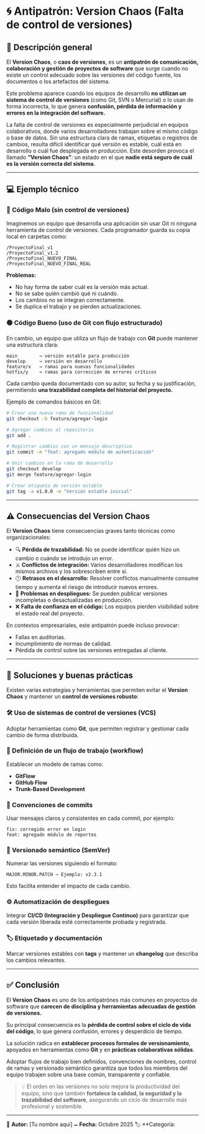 # 🌀 Antipatrón: Version Chaos (Falta de control de versiones)

## 📘 Descripción general

El **Version Chaos**, o **caos de versiones**, es un **antipatrón de comunicación, colaboración y gestión de proyectos de software** que surge cuando no existe un control adecuado sobre las versiones del código fuente, los documentos o los artefactos del sistema.

Este problema aparece cuando los equipos de desarrollo **no utilizan un sistema de control de versiones** (como Git, SVN o Mercurial) o lo usan de forma incorrecta, lo que genera **confusión, pérdida de información y errores en la integración del software.**

La falta de control de versiones es especialmente perjudicial en equipos colaborativos, donde varios desarrolladores trabajan sobre el mismo código o base de datos.
Sin una estructura clara de ramas, etiquetas o registros de cambios, resulta difícil identificar qué versión es estable, cuál está en desarrollo o cuál fue desplegada en producción.
Este desorden provoca el llamado **“Version Chaos”**: un estado en el que **nadie está seguro de cuál es la versión correcta del sistema.**

---

## 💻 Ejemplo técnico

### 🔴 **Código Malo (sin control de versiones)**

Imaginemos un equipo que desarrolla una aplicación sin usar Git ni ninguna herramienta de control de versiones.
Cada programador guarda su copia local en carpetas como:

```
/ProyectoFinal_v1
/ProyectoFinal_v1.2
/ProyectoFinal_NUEVO_FINAL
/ProyectoFinal_NUEVO_FINAL_REAL
```

**Problemas:**

* No hay forma de saber cuál es la versión más actual.
* No se sabe quién cambió qué ni cuándo.
* Los cambios no se integran correctamente.
* Se duplica el trabajo y se pierden actualizaciones.

### 🟢 **Código Bueno (uso de Git con flujo estructurado)**

En cambio, un equipo que utiliza un flujo de trabajo con **Git** puede mantener una estructura clara:

```
main        → versión estable para producción  
develop     → versión en desarrollo  
feature/x   → ramas para nuevas funcionalidades  
hotfix/y    → ramas para corrección de errores críticos  
```

Cada cambio queda documentado con su autor, su fecha y su justificación, permitiendo **una trazabilidad completa del historial del proyecto.**

Ejemplo de comandos básicos en Git:

```bash
# Crear una nueva rama de funcionalidad
git checkout -b feature/agregar-login

# Agregar cambios al repositorio
git add .

# Registrar cambios con un mensaje descriptivo
git commit -m "feat: agregado módulo de autenticación"

# Unir cambios en la rama de desarrollo
git checkout develop
git merge feature/agregar-login

# Crear etiqueta de versión estable
git tag -a v1.0.0 -m "Versión estable inicial"
```

---

## ⚠️ Consecuencias del Version Chaos

El **Version Chaos** tiene consecuencias graves tanto técnicas como organizacionales:

* 🔍 **Pérdida de trazabilidad:** No se puede identificar quién hizo un cambio o cuándo se introdujo un error.
* ⚔️ **Conflictos de integración:** Varios desarrolladores modifican los mismos archivos y los sobrescriben entre sí.
* 🕛 **Retrasos en el desarrollo:** Resolver conflictos manualmente consume tiempo y aumenta el riesgo de introducir nuevos errores.
* 🚨 **Problemas en despliegues:** Se pueden publicar versiones incompletas o desactualizadas en producción.
* ❌ **Falta de confianza en el código:** Los equipos pierden visibilidad sobre el estado real del proyecto.

En contextos empresariales, este antipatrón puede incluso provocar:

* Fallas en auditorías.
* Incumplimiento de normas de calidad.
* Pérdida de control sobre las versiones entregadas al cliente.

---

## 🧬 Soluciones y buenas prácticas

Existen varias estrategias y herramientas que permiten evitar el **Version Chaos** y mantener un **control de versiones robusto**:

### 🛠️ Uso de sistemas de control de versiones (VCS)

Adoptar herramientas como **Git**, que permiten registrar y gestionar cada cambio de forma distribuida.

### 🔁 Definición de un flujo de trabajo (workflow)

Establecer un modelo de ramas como:

* **GitFlow**
* **GitHub Flow**
* **Trunk-Based Development**

### 💒 Convenciones de commits

Usar mensajes claros y consistentes en cada commit, por ejemplo:

```
fix: corregido error en login  
feat: agregado módulo de reportes  
```

### 🧮 Versionado semántico (SemVer)

Numerar las versiones siguiendo el formato:

```
MAJOR.MINOR.PATCH → Ejemplo: v2.3.1
```

Esto facilita entender el impacto de cada cambio.

### ⚙️ Automatización de despliegues

Integrar **CI/CD (Integración y Despliegue Continuo)** para garantizar que cada versión liberada esté correctamente probada y registrada.

### 🏷️ Etiquetado y documentación

Marcar versiones estables con **tags** y mantener un **changelog** que describa los cambios relevantes.

---

## ✅ Conclusión

El **Version Chaos** es uno de los antipatrónes más comunes en proyectos de software que **carecen de disciplina y herramientas adecuadas de gestión de versiones.**

Su principal consecuencia es la **pérdida de control sobre el ciclo de vida del código**, lo que genera confusión, errores y desperdicio de tiempo.

La solución radica en **establecer procesos formales de versionamiento**, apoyados en herramientas como **Git** y en **prácticas colaborativas sólidas**.

Adoptar flujos de trabajo bien definidos, convenciones de nombres, control de ramas y versionado semántico garantiza que todos los miembros del equipo trabajen sobre una base común, transparente y confiable.

> 💡 El orden en las versiones no solo mejora la productividad del equipo, sino que también **fortalece la calidad, la seguridad y la trazabilidad del software**, asegurando un ciclo de desarrollo más profesional y sostenible.

---

📄 **Autor:** [Tu nombre aquí]
🗕️ **Fecha:** Octubre 2025
🏷️ **Categoría:
